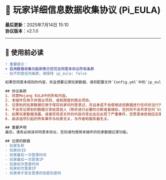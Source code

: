 # 📜 玩家详细信息数据收集协议 (Pi_EULA)

**最后更新**：2025年7月14日 15:10  
**协议版本**：v2.1.0

---

## 🛑 使用前必读

```diff
! 重要提示：
+ 启用数据收集功能即表示您完全同意本协议所有条款
- 如不同意任何条款，请保持 ip_eula: false

如果您同意本规则的内容，并且想要记录玩家数据，请将配置文件`Config.yml`中的`ip_eula: false`设置为`true`。

## 协议条款
1. 同意Mojang EULA中的所有内容。
2. 本插件仅用于非商业项目，或有限度的商业项目。
3. 记录到的玩家数据仅用于保存玩家何时登录过，并且承诺不会使用这些数据进行任何非法行为。
4. 不会将记录到的数据分享给其他人（除非进行必要的诊断或者维权，否则将不会共享任何`UserData.json`中的内容）。
5. 如果玩家数据泄露，或者您将该文件的内容共享出去后出现了严重事件，您愿意承担相应后果。
6. 由该选项引起的所有事件与玩家无关，与作者和服务器无关。

## 重要声明
最后，请务必阅读并同意本协议，否则请勿使用本插件的玩家数据记录功能。

## 记录的数据
- 玩家名称
- 玩家UUID
- 玩家最后一次登录时间
- 玩家最后一次登录IP
- 玩家初次登录时间
- 玩家初次登录IP
- 玩家用于安全登录的加密后密码
